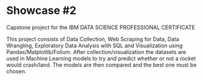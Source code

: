 # Showcase #2
Capstone project for the IBM DATA SCIENCE PROFESSIONAL CERTIFICATE

This project consists of Data Collection, Web Scraping for Data, Data Wrangling, Exploratory Data Analysis with SQL and Visualization using Pandas/Matplotlib/Folium.
After collection/visualization the datasets are used in Machine Learning models to try and predict whether or not a rocket would crash/land. The models are then compared 
and the best one must be chosen.
